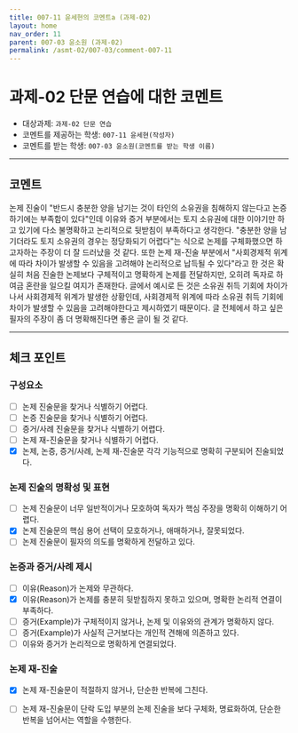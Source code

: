 ```yaml
---
title: 007-11 윤세현의 코멘트a (과제-02) 
layout: home
nav_order: 11
parent: 007-03 윤소원 (과제-02)
permalink: /asmt-02/007-03/comment-007-11
---
```


# 과제-02 단문 연습에 대한 코멘트

- 대상과제: `과제-02 단문 연습`
- 코멘트를 제공하는 학생: `007-11 윤세현(작성자)` 
- 코멘트를 받는 학생: `007-03 윤소원(코멘트를 받는 학생 이름)` 

---

## 코멘트

논제 진술이 "반드시 충분한 양을 남기는 것이 타인의 소유권을 침해하지 않는다고 논증하기에는 부족함이 있다"인데 이유와 증거 부분에서는 토지 소유권에 대한 이야기만 하고 있기에 다소 불명확하고 논리적으로 뒷받침이 부족하다고 생각한다. "충분한 양을 남기더라도 토지 소유권의 경우는 정당화되기 어렵다"는 식으로 논제를 구체화했으면 하고자하는 주장이 더 잘 드러났을 것 같다. 또한 논제 재-진술 부분에서 "사회경제적 위계에 따라 차이가 발생할 수 있음을 고려해야 논리적으로 납득될 수 있다"라고 한 것은 확실히 처음 진술한 논제보다 구체적이고 명확하게 논제를 전달하지만, 오히려 독자로 하여금 혼란을 일으킬 여지가 존재한다. 글에서 예시로 든 것은 소유권 취득 기회에 차이가 나서 사회경제적 위계가 발생한 상황인데, 사회경제적 위계에 따라 소유권 취득 기회에 차이가 발생할 수 있음을 고려해야한다고 제시하였기 때문이다. 글 전체에서 하고 싶은 필자의 주장이 좀 더 명확해진다면 좋은 글이 될 것 같다. 

---

## 체크 포인트

### **구성요소**
- [ ] 논제 진술문을 찾거나 식별하기 어렵다.
- [ ] 논증 진술문을 찾거나 식별하기 어렵다.
- [ ] 증거/사례 진술문을 찾거나 식별하기 어렵다.
- [ ] 논제 재-진술문을 찾거나 식별하기 어렵다.
- [x] 논제, 논증, 증거/사례, 논제 재-진술문 각각 기능적으로 명확히 구분되어 진술되었다.

### **논제 진술의 명확성 및 표현**  
- [ ] 논제 진술문이 너무 일반적이거나 모호하여 독자가 핵심 주장을 명확히 이해하기 어렵다.  
- [x] 논제 진술문의 핵심 용어 선택이 모호하거나, 애매하거나, 잘못되었다.  
- [ ] 논제 진술문이 필자의 의도를 명확하게 전달하고 있다.  

### **논증과 증거/사례 제시**  
- [ ] 이유(Reason)가 논제와 무관하다.
- [x] 이유(Reason)가 논제를 충분히 뒷받침하지 못하고 있으며, 명확한 논리적 연결이 부족하다.  
- [ ] 증거(Example)가 구체적이지 않거나, 논제 및 이유와의 관계가 명확하지 않다. 
- [ ] 증거(Example)가 사실적 근거보다는 개인적 견해에 의존하고 있다.  
- [ ] 이유와 증거가 논리적으로 명확하게 연결되었다.  

### **논제 재-진술**  
- [x] 논제 재-진술문이 적절하지 않거나, 단순한 반복에 그친다.   
- [ ] 논제 재-진술문이 단락 도입 부분의 논제 진술을 보다 구체화, 명료화하여, 단순한 반복을 넘어서는 역할을 수행한다.  

